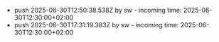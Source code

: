 - push 2025-06-30T12:50:38.538Z by sw - incoming time: 2025-06-30T12:30:00+02:00
- push 2025-06-30T17:31:19.383Z by sw - incoming time: 2025-06-30T12:30:00+02:00
